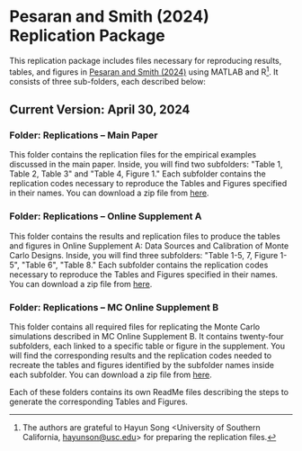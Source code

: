 
# Pesaran and Smith (2024) Replication Package

This replication package includes files necessary for reproducing results, tables, and figures in [Pesaran and Smith (2024)](https://arxiv.org/abs/2405.02217) using MATLAB and R[^1]. It consists of three sub-folders, each described below:
[^1]: The authors are grateful to Hayun Song <University of Southern California, [hayunson@usc.edu](mailto:hayunson@usc.edu)> for preparing the replication files.

## Current Version: April 30, 2024

### Folder: Replications – Main Paper

This folder contains the replication files for the empirical examples discussed in the main paper. Inside, you will find two subfolders: "Table 1, Table 2, Table 3" and "Table 4, Figure 1." Each subfolder contains the replication codes necessary to reproduce the Tables and Figures specified in their names. You can download a zip file from [here](https://www.dropbox.com/scl/fi/85oz6xi51r9uh6fdpgtzn/Replications-Main-paper-April-30-2024.zip?rlkey=1fz65p8g4ue3beeo8scciem63&st=nm56chti&dl=0).

### Folder: Replications – Online Supplement A

This folder contains the results and replication files to produce the tables and figures in Online Supplement A: Data Sources and Calibration of Monte Carlo Designs. Inside, you will find three subfolders: "Table 1-5, 7, Figure 1-5", "Table 6", "Table 8." Each subfolder contains the replication codes necessary to reproduce the Tables and Figures specified in their names. You can download a zip file from [here](https://www.dropbox.com/scl/fi/v7onplfii7kuddq1i3vg1/Replications-Online-Supplement-A-April-30-2024.zip?rlkey=jhk06e0gh2k4o8qslqqcmvqh5&st=wutbqq61&st=wutbqq61&dl=0https%3A%2F%2Fwww.dropbox.com%2Fscl%2Ffi%2Fv7onplfii7kuddq1i3vg1%2FReplications-Online-Supplement-A-April-30-2024.zip%3Frlkey%3Djhk06e0gh2k4o8qslqqcmvqh5&dl=0).

### Folder: Replications – MC Online Supplement B

This folder contains all required files for replicating the Monte Carlo simulations described in MC Online Supplement B. It contains twenty-four subfolders, each linked to a specific table or figure in the supplement. You will find the corresponding results and the replication codes needed to recreate the tables and figures identified by the subfolder names inside each subfolder. You can download a zip file from [here](https://www.dropbox.com/scl/fi/f68dy341rl372rhvv0e59/Replications-MC-Online-Supplement-B-April-30-2024.zip?rlkey=3ihg9ggnch0j1yyf78wkw2ywc&st=8vfbkdbz&dl=0).

Each of these folders contains its own ReadMe files describing the steps to generate the corresponding Tables and Figures.
